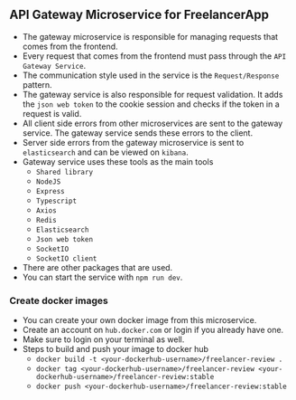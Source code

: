 ## API Gateway Microservice for FreelancerApp
* The gateway microservice is responsible for managing requests that comes from the frontend.
* Every request that comes from the frontend must pass through the `API Gateway Service`.
* The communication style used in the service is the `Request/Response` pattern.
* The gateway service is also responsible for request validation. It adds the `json web token` to the cookie session and checks if the token in a request is valid.
* All client side errors from other microservices are sent to the gateway service. The gateway service sends these errors to the client.
* Server side errors from the gateway microservice is sent to `elasticsearch` and can be viewed on `kibana`.
* Gateway service uses these tools as the main tools
  * `Shared library`
  * `NodeJS`
  * `Express`
  * `Typescript`
  * `Axios`
  * `Redis`
  * `Elasticsearch`
  * `Json web token`
  * `SocketIO`
  * `SocketIO client`
* There are other packages that are used.
* You can start the service with `npm run dev`.

### Create docker images
* You can create your own docker image from this microservice.
* Create an account on `hub.docker.com` or login if you already have one.
* Make sure to login on your terminal as well.
* Steps to build and push your image to docker hub
  * `docker build -t <your-dockerhub-username>/freelancer-review .`
  * `docker tag <your-dockerhub-username>/freelancer-review <your-dockerhub-username>/freelancer-review:stable`
  * `docker push <your-dockerhub-username>/freelancer-review:stable`
